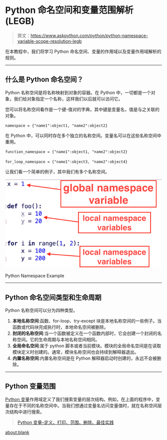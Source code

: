 # Python 命名空间和变量范围解析(LEGB)

> 原文：<https://www.askpython.com/python/python-namespace-variable-scope-resolution-legb>

在本教程中，我们将学习 Python 命名空间、变量的作用域以及变量作用域解析的规则。

* * *

## 什么是 Python 命名空间？

Python 名称空间是将名称映射到对象的容器。在 Python 中，一切都是一个对象，我们给对象指定一个名称，这样我们以后就可以访问它。

您可以将名称空间看作是一个键-值对的字典，其中键是变量名，值是与之关联的对象。

```
namespace = {"name1":object1, "name2":object2}

```

在 Python 中，可以同时存在多个独立的名称空间。变量名可以在这些名称空间中重用。

```
function_namespace = {"name1":object1, "name2":object2}

for_loop_namespace = {"name1":object3, "name2":object4}

```

让我们看一个简单的例子，其中我们有多个名称空间。

![Python Namespace Example](img/67be71732c863b9f9276b10116688ce7.png)

Python Namespace Example

* * *

## Python 命名空间类型和生命周期

Python 名称空间可以分为四种类型。

1.  **本地名称空间**:函数、for-loop、try-except 块是本地名称空间的一些例子。当函数或代码块完成执行时，本地命名空间被删除。
2.  **封闭的名称空间**:当一个函数被定义在一个函数内部时，它会创建一个封闭的名称空间。它的生命周期与本地名称空间相同。
3.  **全局命名空间**:属于 python 脚本或者当前模块。模块的全局命名空间是在读取模块定义时创建的。通常，模块名称空间也会持续到解释器退出。
4.  **内置名称空间**:内置名称空间是在 Python 解释器启动时创建的，永远不会被删除。

* * *

## Python 变量范围

[Python 变量](https://www.askpython.com/python/python-variables)作用域定义了我们搜索变量的层次结构。例如，在上面的程序中，变量存在于不同的名称空间中。当我们想通过变量名访问变量值时，就在名称空间层次结构中进行搜索。

> [Python 变量–定义、打印、范围、删除、最佳实践](https://www.askpython.com/python/python-variables)

<about:blank>